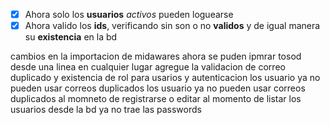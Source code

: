 - [x] Ahora solo los **usuarios** _activos_ pueden loguearse
- [x] Ahora valido los **ids**, verificando sin son o no **validos** y de igual manera su **existencia** en la bd

cambios en la importacion de midawares ahora se puden ipmrar tosod desde una linea en cualquier lugar
agregue la validacion de correo duplicado y existencia de rol para usarios y autenticacion
los usuario ya no pueden usar correos duplicados
los usuario ya no pueden usar correos duplicados al momneto de registrarse o editar
al momento de listar los usuarios desde la bd ya no trae las passwords